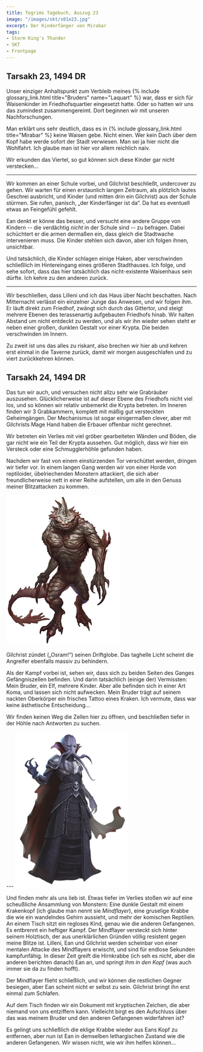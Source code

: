 ```yaml
---
title: Togrims Tagebuch, Auszug 23
image: "/images/skt/s01e23.jpg"
excerpt: Der Kinderfänger von Mirabar
tags:
- Storm King's Thunder
- SKT
- Frontpage
---
```


## Tarsakh 23, 1494 DR

Unser einziger Anhaltspunkt zum Verbleib meines {% include glossary_link.html title="Bruders"
name="Laquart" %} war, dass er sich für Waisenkinder im Friedhofsquartier eingesetzt hatte. Oder
so hatten wir uns das zumindest zusammengereimt. Dort beginnen wir mit unseren Nachforschungen.

Man erklärt uns sehr deutlich, dass es in {% include glossary_link.html title="Mirabar" %} keine Waisen gebe. Nicht einen. Wer kein Dach über
dem Kopf habe werde sofort der Stadt verwiesen. Man sei ja hier nicht die Wohlfahrt. Ich glaube
man ist hier vor allem reichlich naiv.

Wir erkunden das Viertel, so gut können sich diese Kinder gar nicht verstecken...

---

Wir kommen an einer Schule vorbei, und Gilchrist beschließt, undercover zu gehen. Wir warten für
einen erstaunlich langen Zeitraum, als plötzlich lautes Geschrei ausbricht, und Kinder (und mitten
drin ein Gilchrist) aus der Schule stürmen. Sie rufen, panisch, „der Kinderfänger ist da“. Da hat es
eventuell etwas an Feingefühl gefehlt.

Ean denkt er könne das besser, und versucht eine andere Gruppe von Kindern -- die verdächtig *nicht*
in der Schule sind -- zu befragen. Dabei schüchtert er die armen dermaßen ein, dass gleich die
Stadtwache intervenieren muss. Die Kinder stehlen sich davon, aber ich folgen ihnen, unsichtbar.

Und tatsächlich, die Kinder schlagen einige Haken, aber verschwinden schließlich im Hintereingang
eines größeren Stadthauses. Ich folge, und sehe sofort, dass das hier tatsächlich das
nicht-existente Waisenhaus sein dürfte. Ich kehre zu den anderen zurück.

---

Wir beschließen, dass Lilleni und ich das Haus über Nacht beschatten. Nach Mitternacht verlässt
ein einzelner Junge das Anwesen, und wir folgen ihm. Er läuft direkt zum Friedhof, zwängt sich durch
das Gittertor, und steigt mehrere Ebenen des terassenartig aufgebauten Friedhofs hinab. Wir halten
Abstand um nicht entdeckt zu werden, und als wir ihn wieder sehen steht er neben einer großen,
dunklen Gestalt vor einer Krypta. Die beiden verschwinden im Innern.

Zu zweit ist uns das alles zu riskant, also brechen wir hier ab und kehren erst einmal in die
Taverne zurück, damit wir morgen ausgeschlafen und zu viert zurückkehren können.


## Tarsakh 24, 1494 DR

Das tun wir auch, und versuchen nicht allzu sehr wie Grabräuber auszusehen. Glücklicherweise ist
auf dieser Ebene des Friedhofs nicht viel los, und so können wir relativ unbemerkt die Krypta
betreten. Im Inneren finden wir 3 Grabkammern, komplett mit mäßig gut versteckten Geheimgängen. Der
Mechanismus ist sogar einigermaßen clever, aber mit Gilchrists Mage Hand haben die Erbauer offenbar
nicht gerechnet.

Wir betreten ein Verlies mit viel gröber gearbeiteten Wänden und Böden, die gar nicht wie ein Teil
der Krypta aussehen. Gut möglich, dass wir hier ein Versteck oder eine Schmugglerhöhle gefunden
haben.

Nachdem wir fast von einem einstürzenden Tor verschüttet werden, dringen wir tiefer vor. In einem
langen Gang werden wir von einer Horde von reptiloider, übelriechenden Monstern attackiert, die
sich aber freundlicherweise nett in einer Reihe aufstellen, um alle in den Genuss meiner
Blitzattacken zu kommen.

<img src='/images/skt/troglodyte.jpg' class="image-right" style="max-width: 300px" />

Gilchrist zündet („Osram!“) seinen Driftglobe. Das taghelle Licht scheint die Angreifer ebenfalls
massiv zu behindern.

Als der Kampf vorbei ist, sehen wir, dass sich zu beiden Seiten des Ganges Gefängniszellen befinden.
Und darin tatsächlich (einige der) Vermissten: Mein Bruder, ein Elf, mehrere Kinder. Aber alle
befinden sich in einer Art Koma, und lassen sich nicht aufwecken. Mein Bruder trägt auf seinem
nackten Oberkörper ein frisches Tattoo eines Kraken. Ich vermute, dass war keine ästhetische
Entscheidung...

Wir finden keinen Weg die Zellen hier zu öffnen, und beschließen tiefer in der Höhle nach
Antworten zu suchen.

<div style="clear:both"></div>
---

<img src='/images/skt/mindflayer.jpg' class="image-right" style="max-width: 300px" />

Und finden mehr als uns lieb ist. Etwas tiefer im Verlies stoßen wir auf eine scheußliche Ansammlung
von Monstern: Eine dunkle Gestalt mit einem Krakenkopf (ich glaube man nennt sie *Mindflayer*), eine
gruselige Krabbe die wie ein wandelndes Gehirn aussieht, und mehr der komischen Reptilien. An einem
Tisch sitzt ein regloses Kind, genau wie die anderen Gefangenen. Es entbrennt ein heftiger Kampf.
Der Mindflayer versteckt sich hinter seinem Holztisch, der aus unerklärlichen Gründen völlig
resistent gegen meine Blitze ist. Lilleni, Ean und Gilchrist werden scheinbar von einer mentalen
Attacke des Mindflayers erwischt, und sind für endlose Sekunden kampfunfähig. In dieser Zeit greift
die Hirnkrabbe (ich seh es nicht, aber die anderen berichten danach) Ean an, und springt ihm *in den
Kopf* (was auch immer sie da zu finden hofft).

Der Mindflayer flieht schließlich, und wir können die restlichen Gegner besiegen, aber Ean scheint
nicht er selbst zu sein. Gilchrist bringt ihn erst einmal zum Schlafen.

Auf dem Tisch finden wir ein Dokument mit kryptischen Zeichen, die aber niemand von uns entziffern
kann. Vielleicht birgt es den Aufschluss über das was meinem Bruder und den anderen Gefangenen
widerfahren ist?

Es gelingt uns schließlich die eklige Krabbe wieder aus Eans Kopf zu entfernen, aber nun ist
Ean in demselben lethargischen Zustand wie die anderen Gefangenen. Wir wissen nicht, wie wir
ihm helfen können...


